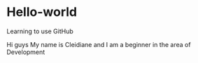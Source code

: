 # Hello-world
Learning to use GitHub


Hi guys
My name is Cleidiane and I am a beginner in the area of ​​Development
